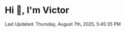 <h1>Hi 👋, I'm Victor </h1>

<!--RECENT_ACTIVITY:start-->
<!--RECENT_ACTIVITY:end-->

<!--RECENT_ACTIVITY:last_update-->
Last Updated: Thursday, August 7th, 2025, 5:45:35 PM
<!--RECENT_ACTIVITY:last_update_end-->
